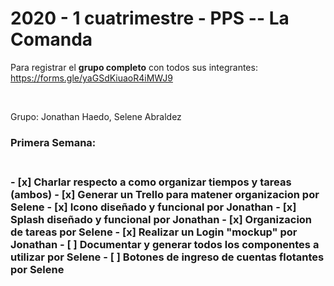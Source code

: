 <h1>2020 - 1 cuatrimestre - PPS -- La Comanda</h1>

Para registrar el <strong>grupo completo</strong> con todos sus integrantes: https://forms.gle/yaGSdKiuaoR4iMWJ9

<br>

Grupo: Jonathan Haedo, Selene Abraldez

<h3>Primera Semana: <h3><br>
- [x] Charlar respecto a como organizar tiempos y tareas (ambos)
- [x] Generar un Trello para matener organizacion por Selene 
- [x] Icono diseñado y funcional por Jonathan
- [x] Splash diseñado y funcional por Jonathan
- [x] Organizacion de tareas por Selene
- [x] Realizar un Login "mockup" por Jonathan
- [ ] Documentar y generar todos los componentes a utilizar por Selene
- [ ] Botones de ingreso de cuentas flotantes por Selene
